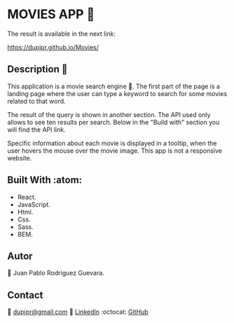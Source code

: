 # MOVIES APP :rocket:

The result is available in the next link:

https://dupjpr.github.io/Movies/ 

## Description :notebook_with_decorative_cover:

This application is a movie search engine :movie_camera:. The first part of the page is a landing page where the user can type a keyword to search for some movies related to that word.

The result of the query is shown in another section. The API used only allows to see ten results per search. Below in the "Build with" section you will find the API link.

Specific information about each movie is displayed in a tooltip, when the user hovers the mouse over the movie image. This app is not a responsive website. 

## Built With :atom:

* React.
* JavaScript.
* Html.
* Css.
* Sass.
* BEM.

## Autor

:man: Juan Pablo Rodríguez Guevara.

## Contact

:email: dupjpr@gmail.com
:briefcase: [LinkedIn](https://www.linkedin.com/in/juanp-rodr%C3%ADguez/)
:octocat: [GitHub](https://github.com/dupjpr) 
